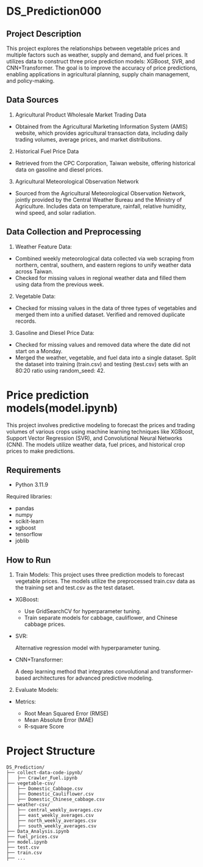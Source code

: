 # DS_Prediction000

## Project Description
This project explores the relationships between vegetable prices and multiple factors such as weather, supply and demand, and fuel prices. It utilizes data to construct three price prediction models: XGBoost, SVR, and CNN+Transformer. The goal is to improve the accuracy of price predictions, enabling applications in agricultural planning, supply chain management, and policy-making.

## Data Sources
1. Agricultural Product Wholesale Market Trading Data
  -  Obtained from the Agricultural Marketing Information System (AMIS) website, which provides agricultural transaction data, including daily trading volumes, average prices, and market distributions.
2. Historical Fuel Price Data
  - Retrieved from the CPC Corporation, Taiwan website, offering historical data on gasoline and diesel prices.
3. Agricultural Meteorological Observation Network
  - Sourced from the Agricultural Meteorological Observation Network, jointly provided by the Central Weather Bureau and the Ministry of Agriculture. Includes data on temperature, rainfall, relative humidity, wind speed, and solar radiation.

## Data Collection and Preprocessing
1. Weather Feature Data:
  - Combined weekly meteorological data collected via web scraping from northern, central, southern, and eastern regions to unify weather data across Taiwan.
  - Checked for missing values in regional weather data and filled them using data from the previous week.
2. Vegetable Data:
  - Checked for missing values in the data of three types of vegetables and merged them into a unified dataset. Verified and removed duplicate records.
3. Gasoline and Diesel Price Data:
  - Checked for missing values and removed data where the date did not start on a Monday.
  - Merged the weather, vegetable, and fuel data into a single dataset. Split the dataset into training (train.csv) and testing (test.csv) sets with an 80:20 ratio using random_seed: 42.

# Price prediction models(model.ipynb)
This project involves predictive modeling to forecast the prices and trading volumes of various crops using machine learning techniques like XGBoost, Support Vector Regression (SVR), and Convolutional Neural Networks (CNN). The models utilize weather data, fuel prices, and historical crop prices to make predictions.
## Requirements
- Python 3.11.9

Required libraries:
- pandas
- numpy
- scikit-learn
- xgboost
- tensorflow
- joblib
## How to Run


1. Train Models:
This project uses three prediction models to forecast vegetable prices. The models utilize the preprocessed train.csv data as the training set and test.csv as the test dataset.
- XGBoost:

  - Use GridSearchCV for hyperparameter tuning.
  - Train separate models for cabbage, cauliflower, and Chinese cabbage prices.

- SVR:

  Alternative regression model with hyperparameter tuning.

- CNN+Transformer:

  A deep learning method that integrates convolutional and transformer-based architectures for advanced predictive modeling.

2. Evaluate Models:

- Metrics:

  - Root Mean Squared Error (RMSE)
  - Mean Absolute Error (MAE)
  - R-square Score

# Project Structure
```plaintext
DS_Prediction/
├── collect-data-code-ipynb/
│   ├── Crawler_Fuel.ipynb
├── vegetable-csv/
│   ├── Domestic_Cabbage.csv
│   ├── Domestic_Cauliflower.csv
│   ├── Domestic_Chinese_cabbage.csv
├── weather-csv/
│   ├── central_weekly_averages.csv
│   ├── east_weekly_averages.csv
│   ├── north_weekly_averages.csv
│   ├── south_weekly_averages.csv
├── Data_Analysis.ipynb
├── fuel_prices.csv
├── model.ipynb
├── test.csv
├── train.csv
├── ...
```
